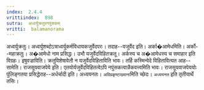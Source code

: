 ```yaml
---
index:  2.4.4
vrittiindex:  898
sutra:  अध्वर्युक्रतुरनपुंसकम्
vritti:  balamanorama 
---
```


अध्वर्युक्रतुः। अध्वर्युशब्दोऽत्राध्वर्युकर्मविधायकजुर्वेदपरः। तदाह--यजुर्वेद इति। अर्का�आमेधमिति। अर्को--महाक्रतुः। अ�आमेधो नाम प्रसिद्धः। उभौ यजुर्वेदविहितक्रतू। अर्कस्य च अ�आमेधस्य च समाहार इति विग्रहः। इषुवज्राविति। क्रतुविशेषावेतौ न यजुर्वेदविहिताविति भावः। तर्हि कस्मिन्वेदे विहितावित्यत आह--सामेति। राजसूयवाजपेये इति। एतयोर्यजुर्वेदविहितत्वेऽपि नपुंसकत्वान्नैकवत्त्वमिति भावः। राजसूयवाजपेययोः पुंलिङ्गतया प्रसिद्धेराह--अर्धर्चादी इति। अध्ययनतः। `अविप्रकृष्टाख्याना`मिति च्छेदः। `अध्ययनत` इति तृतीयार्थे तसिः। 


